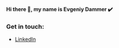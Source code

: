 #### Hi there 👋, my name is Evgeniy Dammer :heavy_check_mark:

### Get in touch: 
- [LinkedIn](https://linkedin.com/in/evgeniydammer/)
<!-- - [Telegram]()
- [Facebook]() -->

<!--
**evgeniy-dammer/evgeniy-dammer** is a ✨ _special_ ✨ repository because its `README.md` (this file) appears on your GitHub profile.

Here are some ideas to get you started:

- 🔭 I’m currently working on ...
- 🌱 I’m currently learning ...
- 👯 I’m looking to collaborate on ...
- 🤔 I’m looking for help with ...
- 💬 Ask me about ...
- 📫 How to reach me: ...
- 😄 Pronouns: ...
- ⚡ Fun fact: ...
-->
